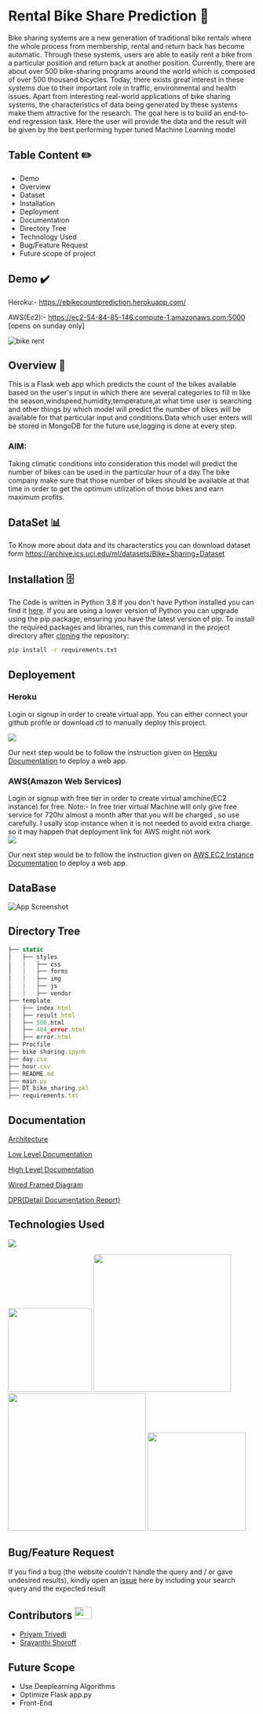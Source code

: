 
# Rental Bike Share Prediction 🚴

Bike sharing systems are a new generation of traditional bike rentals where the whole
process from membership, rental and return back has become automatic. Through
these systems, users are able to easily rent a bike from a particular position and return
back at another position. Currently, there are about over 500 bike-sharing programs
around the world which is composed of over 500 thousand bicycles. Today, there exists
great interest in these systems due to their important role in traffic, environmental and
health issues. Apart from interesting real-world applications of bike sharing systems, the
characteristics of data being generated by these systems make them attractive for the
research.
The goal here is to build an end-to-end regression task. Here the user will provide the
data and the result will be given by the best performing hyper tuned Machine Learning
model

## Table Content ✏️

 - Demo
 - Overview
 - Dataset
 - Installation
 - Deployment
 - Documentation
 - Directory Tree
 - Technology Used
 - Bug/Feature Request
 - Future scope of project
 





## Demo ✔️
Heroku:- https://ebikecountprediction.herokuapp.com/


AWS(Ec2):- https://ec2-54-84-85-146.compute-1.amazonaws.com:5000 [opens on sunday only]

![bike rent](https://i.imgur.com/xYGFeks.gifhttps://i.imgur.com/xYGFeks.gif)


  
## Overview 📜

This is a Flask web app which predicts the count of the bikes available based on the user's input in which there are several categories to fill in like the season,windspeed,humidity,temperature,at what time user is searching and other things by which model will predict the number of bikes will be available for that particular input and conditions.Data which user enters will be stored in MongoDB for the future use,logging is done at every step.

### AIM:
Taking climatic conditions into consideration this model will predict the number of bikes can be used in the particular hour of a day.The bike company make sure that those number of bikes should be available at that time in order to get the optimum utilization of those bikes and earn maximum profits.

  
## DataSet 📊

To Know more about data and its characterstics you can download dataset form https://archive.ics.uci.edu/ml/datasets/Bike+Sharing+Dataset 



  
## Installation 🗄️

The Code is written in Python 3.8 If you don't have Python installed you can find it [here](https://www.python.org/downloads/). If you are using a lower version of Python you can upgrade using the pip package, ensuring you have the latest version of pip. To install the required packages and libraries, run this command in the project directory after [cloning](https://github.com/Priyam-Trivedi/ebike_count_prediction/tree/master) the repository:
```bash
pip install -r requirements.txt
```

## Deployement
### Heroku
Login or signup in order to create virtual app. You can either connect your github profile or download ctl to manually deploy this project.

[![](https://i.imgur.com/dKmlpqX.png)](https://heroku.com)

Our next step would be to follow the instruction given on [Heroku Documentation](https://devcenter.heroku.com/articles/getting-started-with-python) to deploy a web app.

### AWS(Amazon Web Services)
Login or signup with free tier in order to create virtual amchine(EC2 instance) for free. 
Note:- In free trier virtual Machine will only give free service for 720hr almost a month after that you will be charged , so use carefully. I usally stop instance when it is not needed to avoid extra charge. so it may happen that deployment link for AWS might not work  
[![](https://i.imgur.com/r9pJG6J.png)](https://heroku.com)

Our next step would be to follow the instruction given on [AWS EC2 Instance Documentation](https://aws.amazon.com/getting-started/tutorials/deploy-code-vm/) to deploy a web app.


## DataBase

![App Screenshot](https://i.imgur.com/JMI7vmQ.png)

  
## Directory Tree

```javascript
├── static 
│   ├── styles
│   |   ├── css
│   |   ├── forms
│   |   ├── img
│   |   ├── js
│   |   ├── vendor
├── template
│   ├── index.html
│   ├── result.html
│   ├── 500.html
│   ├── 404_error.html
│   ├── error.html
├── Procfile
├── bike sharing.ipynb
├── day.csv
├── hour.csv
├── README.md
├── main.py
├── DT_bike_sharing.pkl
├── requirements.txt


```

  
## Documentation

[Architecture](https://drive.google.com/file/d/1sp_UYlxHm4Y7CjXxX3dMEm6_S1iZLqOU/view?usp=sharing)

[Low Level Documentation](https://drive.google.com/file/d/11A5XLASni1cStVwmX1-vNNmEt4FjzM4E/view?usp=sharing)

[High Level Documentation](https://drive.google.com/file/d/1GWD1QqbAzpTVpna5WQvPCOXvAwkDTY74/view?usp=sharing)

[Wired Framed Diagram](https://drive.google.com/file/d/10IJXCuvYf6klxRKUD4X6whd497E5UuYj/view?usp=sharing)

[DPR(Detail Documentation Report)](https://drive.google.com/file/d/1rHVn0pX20ktXifOkuCYvU3Z9G1dv7oVG/view?usp=sharing)



  
## Technologies Used

![](https://forthebadge.com/images/badges/made-with-python.svg)

[<img target="_blank" src="https://flask.palletsprojects.com/en/1.1.x/_images/flask-logo.png" width=170>](https://flask.palletsprojects.com/en/1.1.x/) [<img target="_blank" src="https://upload.wikimedia.org/wikipedia/commons/3/32/Mongo-db-logo.png" width=280>](https://account.mongodb.com/account/login?n=%2Fv2%2F613a4456b613903d19ff6a0d&nextHash=%23metrics%2FreplicaSet%2F613a452891e112710853bd33%2Fexplorer%2Fbike%2Fuser_details%2Ffind)[<img target="_blank" src="https://encrypted-tbn0.gstatic.com/images?q=tbn:ANd9GcSEHMPPej34qcJENKeCNdpqnZ5V9vLrmwVIvw&usqp=CAU" width=280>](https://aws.amazon.com/) [<img target="_blank" src="https://seeklogo.com/images/B/bootstrap-logo-69A1CCC10B-seeklogo.com.png" width=200>](https://getbootstrap.com/) 


## Bug/Feature Request
If you find a bug (the website couldn't handle the query and / or gave undesired results), kindly open an [issue](https://github.com/Priyam-Trivedi/ebike_count_prediction/issues) here by including your search query and the expected result

  
## Contributors <img src="https://raw.githubusercontent.com/TheDudeThatCode/TheDudeThatCode/master/Assets/Developer.gif" width=35 height=25>

- [Priyam Trivedi](https://github.com/Priyam-Trivedi)
- [Sravanthi Shoroff](https://github.com/sravanthishoroff)

## Future Scope

* Use Deeplearning Algorithms
* Optimize Flask app.py
* Front-End 
